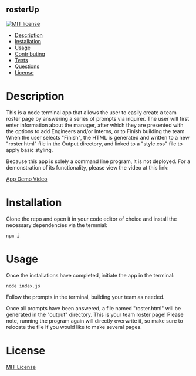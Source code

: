## rosterUp

[![MIT license](https://img.shields.io/badge/License-MIT-blue.svg)](https://lbesson.mit-license.org/)

- [Description](#description)
- [Installation](#installation)
- [Usage](#usage)
- [Contributing](#contributing)
- [Tests](#tests)
- [Questions](#questions)
- [License](#license)

# Description

This is a node terminal app that allows the user to easily create a team roster page by answering a series of prompts via inquirer. The user will first enter information about the manager, after which they are presented with the options to add Engineers and/or Interns, or to Finish building the team. When the user selects "Finish", the HTML is generated and written to a new "roster.html" file in the Output directory, and linked to a "style.css" file to apply basic styling.

Because this app is solely a command line program, it is not deployed. For a demonstration of its functionality, please view the video at this link:

<a href="https://drive.google.com/file/d/1XZZSvq09aiZ2KiBXq5jO2FamPRI9qa7W/view" target="_blank">App Demo Video</a>

# Installation

Clone the repo and open it in your code editor of choice and install the necessary dependencies via the termnial:

`npm i`

# Usage

Once the installations have completed, initiate the app in the terminal:

`node index.js`

Follow the prompts in the terminal, building your team as needed.

Once all prompts have been answered, a file named "roster.html" will be generated in the "output" directory. This is your team roster page! Please note, running the program again will directly overwrite it, so make sure to relocate the file if you would like to make several pages.

# License

[MIT License](https://opensource.org/licenses/MIT)
